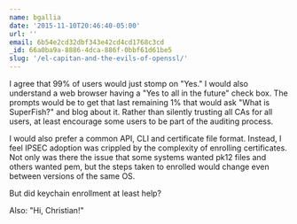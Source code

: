 ```yaml
---
name: bgallia
date: '2015-11-10T20:46:40-05:00'
url: ''
email: 6b54e2cd32dbf343e42cd4cd1768c3cd
_id: 66a0ba9a-8886-4dca-886f-0bbf61d61be5
slug: '/el-capitan-and-the-evils-of-openssl/'
---
```


I agree that 99% of users would just stomp on "Yes." I would also understand a
web browser having a "Yes to all in the future" check box. The prompts would
be to get that last remaining 1% that would ask "What is SuperFish?" and blog
about it. Rather than silently trusting all CAs for all users, at least
encourage some users to be part of the auditing process.

I would also prefer a common API, CLI and certificate file format. Instead, I
feel IPSEC adoption was crippled by the complexity of enrolling certificates.
Not only was there the issue that some systems wanted pk12 files and others
wanted pem, but the steps taken to enrolled would change even between versions
of the same OS.

But did keychain enrollment at least help?

Also: "Hi, Christian!"

